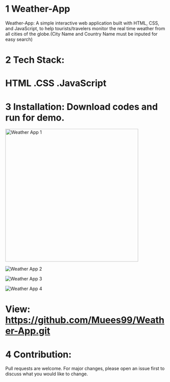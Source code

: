 # 1 Weather-App
Weather-App: A simple interactive web application built with HTML, CSS, and JavaScript, to help tourists/travelers monitor the real time weather from all cities of the globe.(City Name and Country Name must be inputed for easy search)
# 2 Tech Stack: 
# HTML .CSS .JavaScript
# 3 Installation: Download codes and run for demo.

<img width="416" alt="Weather App 1" src="https://github.com/Muees99/Weather-App/assets/132849693/e237fbb1-60e6-43f1-986b-faf988c91fec">

![Weather App 2](https://github.com/Muees99/Weather-App/assets/132849693/a04c752d-d596-4bc9-98a5-177b4fb44620)

![Weather App 3](https://github.com/Muees99/Weather-App/assets/132849693/aa96cddc-bf63-4e16-989b-8cf2f49415f5)

![Weather App 4](https://github.com/Muees99/Weather-App/assets/132849693/22155b65-33e1-4359-b79f-b00c577fd0fe)
# View: https://github.com/Muees99/Weather-App.git
# 4 Contribution:
Pull requests are welcome. For major changes, please open an issue first to discuss what you would like to change.
